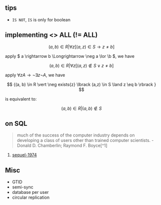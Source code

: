 ## tips

- `IS NOT`, `IS` is only for boolean

## implementing <> ALL (!= ALL)

$$ {(a, b) \in R \vert \forall{z}\lbrack (a,z) \in S \rightarrow z \neq b \rbrack } $$

apply $ a \rightarrow b \Longrightarrow \neg a \lor \b $, we have

$$ {(a, b) \in R \vert \forall{z} \lbrack (a,z) \nin S \lor z \neq b \rbrack } $$

apply $\forall{z}A \rightarrow \neg \exists{z} \neg{A}$, we have

$$ {(a, b) \in R \vert \neg exists{z} \lbrack (a,z) \in S \land z \eq b \rbrack } $$

is equivalent to:

$$ {(a, b) \in R \vert (a,b) \nin S } $$

## on SQL

> much of the success of the computer industry depends on developing a class of users other than trained computer scientists. - Donald D. Chamberlin; Raymond F. Boyce[^1]


1. [sequel-1974](http://www.almaden.ibm.com/cs/people/chamberlin/sequel-1974.pdf)


## Misc

- GTID
- semi-sync
- database per user
- circular replication
